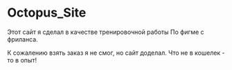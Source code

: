 # Octopus_Site

Этот сайт я сделал в качестве тренировочной работы 
По фигме с фриланса.

К сожалению взять заказ я не смог, но сайт доделал.
Что не в кошелек - то в опыт!
